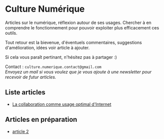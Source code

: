 # Culture Numérique

Articles sur le numérique, réflexion autour de ses usages. Chercher à en comprendre le
fonctionnement pour pouvoir exploiter plus efficacement ces outils.

Tout retour est la bievenue, d'éventuels commentaires, suggestions d'amélioration, idées voir article à ajouter.  

Si cela vous paraît pertinant, n'hésitez pas à partager :)

Contact : `culture.numerique.contact@gmail.com`  
*Envoyez un mail si vous voulez que je vous ajoute à une newsletter pour recevoir de futur articles.*

## Liste articles
- [La collaboration comme usage optimal d'Internet](collaboration_usage_optimal_internet.md)

## Articles en préparation
- [article 2](article2_brouillon.md)
